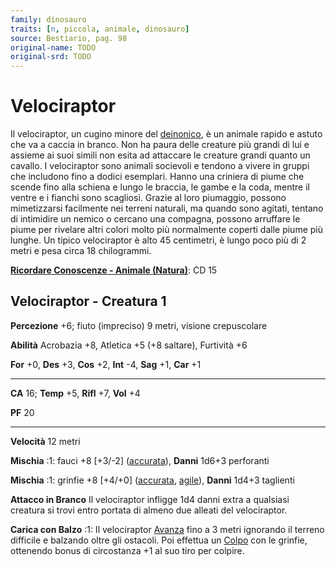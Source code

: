 ```yaml
---
family: dinosauro
traits: [n, piccola, animale, dinosauro]
source: Bestiario, pag. 98
original-name: TODO
original-srd: TODO
---
```


# Velociraptor

Il velociraptor, un cugino minore del [deinonico](/creature/deinonico), è un
animale rapido e astuto che va a caccia in branco. Non ha paura delle creature
più grandi di lui e assieme ai suoi simili non esita ad attaccare le creature
grandi quanto un cavallo. I velociraptor sono animali socievoli e tendono a
vivere in gruppi che includono fino a dodici esemplari. Hanno una criniera di
piume che scende fino alla schiena e lungo le braccia, le gambe e la coda,
mentre il ventre e i fianchi sono scagliosi. Grazie al loro piumaggio, possono
mimetizzarsi facilmente nei terreni naturali, ma quando sono agitati, tentano di
intimidire un nemico o cercano una compagna, possono arruffare le piume per
rivelare altri colori molto più normalmente coperti dalle piume più lunghe. Un
tipico velociraptor è alto 45 centimetri, è lungo poco più di 2 metri e pesa
circa 18 chilogrammi.

**[Ricordare Conoscenze - Animale (Natura)](/azioni/abilita/ricordare-conoscenze)**:
CD 15

## Velociraptor - Creatura 1

**Percezione** +6; fiuto (impreciso) 9 metri, visione crepuscolare

**Abilità** Acrobazia +8, Atletica +5 (+8 saltare), Furtività +6

**For** +0, **Des** +3, **Cos** +2, **Int** -4, **Sag** +1, **Car** +1

---

**CA** 16; **Temp** +5, **Rifl** +7, **Vol** +4

**PF** 20

---

**Velocità** 12 metri

**Mischia** :1: fauci +8 \[+3/-2] ([accurata](/tratti/accurata)), **Danni**
1d6+3 perforanti

**Mischia** :1: grinfie +8 \[+4/+0] ([accurata](/tratti/accurata),
[agile](/tratti/agile)), **Danni** 1d4+3 taglienti

**Attacco in Branco** Il velociraptor infligge 1d4 danni extra a qualsiasi
creatura si trovi entro portata di almeno due alleati del velociraptor.

**Carica con Balzo** :1: Il velociraptor [Avanza](/azioni/avanzare) fino a 3
metri ignorando il terreno difficile e balzando oltre gli ostacoli. Poi effettua
un [Colpo](/azioni/colpire) con le grinfie, ottenendo bonus di circostanza +1 al
suo tiro per colpire.
